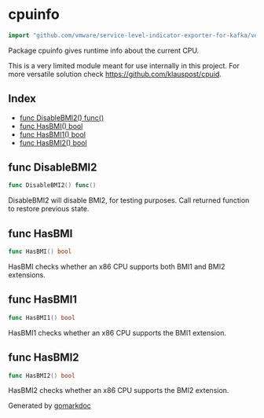 <!-- Code generated by gomarkdoc. DO NOT EDIT -->

# cpuinfo

```go
import "github.com/vmware/service-level-indicator-exporter-for-kafka/vendor/github.com/klauspost/compress/internal/cpuinfo"
```

Package cpuinfo gives runtime info about the current CPU.

This is a very limited module meant for use internally in this project. For more versatile solution check https://github.com/klauspost/cpuid.

## Index

- [func DisableBMI2() func()](<#func-disablebmi2>)
- [func HasBMI() bool](<#func-hasbmi>)
- [func HasBMI1() bool](<#func-hasbmi1>)
- [func HasBMI2() bool](<#func-hasbmi2>)


## func DisableBMI2

```go
func DisableBMI2() func()
```

DisableBMI2 will disable BMI2, for testing purposes. Call returned function to restore previous state.

## func HasBMI

```go
func HasBMI() bool
```

HasBMI checks whether an x86 CPU supports both BMI1 and BMI2 extensions.

## func HasBMI1

```go
func HasBMI1() bool
```

HasBMI1 checks whether an x86 CPU supports the BMI1 extension.

## func HasBMI2

```go
func HasBMI2() bool
```

HasBMI2 checks whether an x86 CPU supports the BMI2 extension.



Generated by [gomarkdoc](<https://github.com/princjef/gomarkdoc>)
